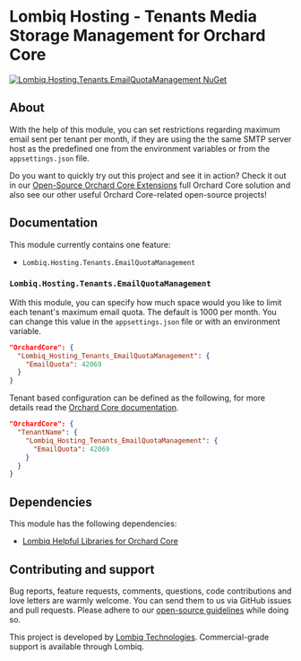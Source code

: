 # Lombiq Hosting - Tenants Media Storage Management for Orchard Core

[![Lombiq.Hosting.Tenants.EmailQuotaManagement NuGet](https://img.shields.io/nuget/v/Lombiq.Hosting.Tenants.EmailQuotaManagement?label=Lombiq.Hosting.Tenants.EmailQuotaManagement)](https://www.nuget.org/packages/Lombiq.Hosting.Tenants.EmailQuotaManagement/)

## About

With the help of this module, you can set restrictions regarding maximum email sent per tenant per month, if they are using the the same SMTP server host as the predefined one from the environment variables or from the `appsettings.json` file.

Do you want to quickly try out this project and see it in action? Check it out in our [Open-Source Orchard Core Extensions](https://github.com/Lombiq/Open-Source-Orchard-Core-Extensions) full Orchard Core solution and also see our other useful Orchard Core-related open-source projects!

## Documentation

This module currently contains one feature:

- `Lombiq.Hosting.Tenants.EmailQuotaManagement`

### `Lombiq.Hosting.Tenants.EmailQuotaManagement`

With this module, you can specify how much space would you like to limit each tenant's maximum email quota. The default is 1000 per month. You can change this value in the `appsettings.json` file or with an environment variable.

```json
"OrchardCore": {
  "Lombiq_Hosting_Tenants_EmailQuotaManagement": {
    "EmailQuota": 42069
  }
}
```

Tenant based configuration can be defined as the following, for more details read the [Orchard Core documentation](https://docs.orchardcore.net/en/main/docs/reference/core/Configuration/#tenant-postconfiguration).

```json
"OrchardCore": {
  "TenantName": {
    "Lombiq_Hosting_Tenants_EmailQuotaManagement": {
      "EmailQuota": 42069
    }
  }
}
```

## Dependencies

This module has the following dependencies:

- [Lombiq Helpful Libraries for Orchard Core](https://github.com/Lombiq/Helpful-Libraries)

## Contributing and support

Bug reports, feature requests, comments, questions, code contributions and love letters are warmly welcome. You can send them to us via GitHub issues and pull requests. Please adhere to our [open-source guidelines](https://lombiq.com/open-source-guidelines) while doing so.

This project is developed by [Lombiq Technologies](https://lombiq.com/). Commercial-grade support is available through Lombiq.
